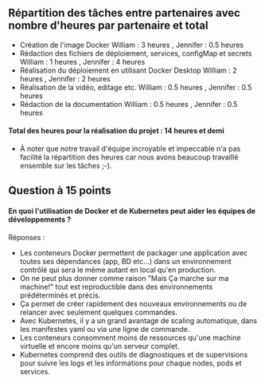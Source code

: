 ## Répartition des tâches entre partenaires avec nombre d'heures par partenaire et total 

- Création de l'image Docker
William : 3 heures , Jennifer : 0.5 heures
- Rédaction des fichiers de déploiement, services, configMap et secrets
William : 1 heures , Jennifer : 4 heures
- Réalisation du déploiement en utilisant Docker Desktop
William : 2 heures , Jennifer : 2 heures
- Réalisation de la vidéo, editage etc.
  William : 0.5 heures , Jennifer : 0.5 heures 
- Rédaction de la documentation
William : 0.5 heures , Jennifer : 0.5 heures
#### Total des heures pour la réalisation du projet : 14 heures et demi
* À noter que notre travail d'équipe incroyable et impeccable n'a pas facilité la répartition des heures car nous avons beaucoup travaillé ensemble sur les tâches ;-).

## Question à 15 points
#### En quoi l'utilisation de Docker et de Kubernetes peut aider les équipes de développements ?
Réponses : 

- Les conteneurs Docker permettent de packager une application avec toutes ses dépendances (app, BD etc...) dans un environnement contrôlé qui sera le même autant en local qu'en production.
- On ne peut plus donner comme raison "Mais Ça marche sur ma machine!" tout est reproductible dans des environnements prédéterminés et précis.
- Ça permet de créer rapidement des nouveaux environnements ou de relancer avec seulement quelques commandes.
- Avec Kubernetes, il y a un grand avantage de scaling automatique, dans les manifestes yaml ou via une ligne de commande.
- Les conteneurs consomment moins de ressources qu'une machine virtuelle et encore moins qu'un serveur complet.
- Kubernetes comprend des outils de diagnostiques et de supervisions pour suivre les logs et les informations pour chaque nodes, pods et services. 
  
